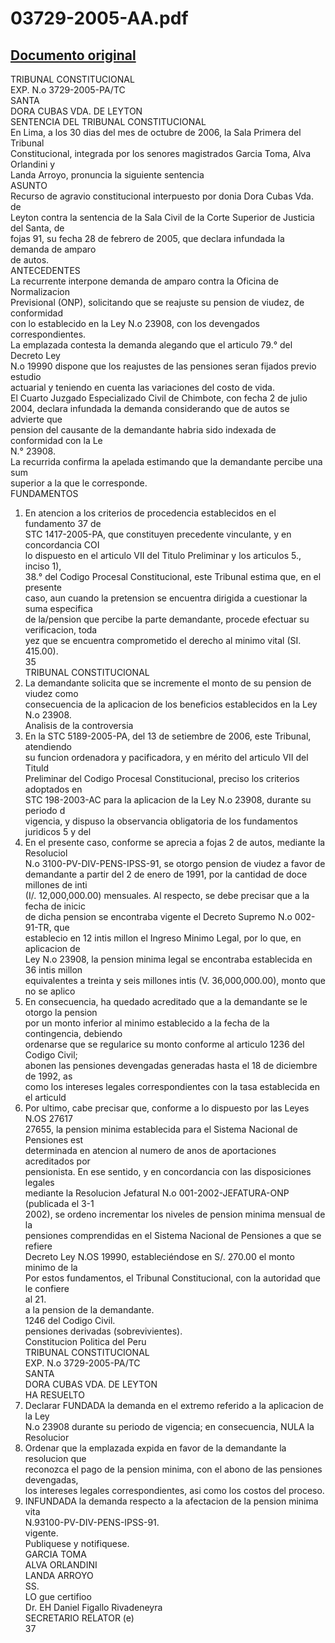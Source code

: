 
03729-2005-AA.pdf
=================
  
[Documento original](https://tc.gob.pe/jurisprudencia/2007/03729-2005-AA.pdf)  
---  
TRIBUNAL CONSTITUCIONAL  
EXP. N.o 3729-2005-PA/TC  
SANTA  
DORA CUBAS VDA. DE LEYTON  
SENTENCIA DEL TRIBUNAL CONSTITUCIONAL  
En Lima, a los 30 dias del mes de octubre de 2006, la Sala Primera del Tribunal  
Constitucional, integrada por los senores magistrados Garcia Toma, Alva Orlandini y  
Landa Arroyo, pronuncia la siguiente sentencia  
ASUNTO  
Recurso de agravio constitucional interpuesto por donia Dora Cubas Vda. de  
Leyton contra la sentencia de la Sala Civil de la Corte Superior de Justicia del Santa, de  
fojas 91, su fecha 28 de febrero de 2005, que declara infundada la demanda de amparo  
de autos.  
ANTECEDENTES  
La recurrente interpone demanda de amparo contra la Oficina de Normalizacion  
Previsional (ONP), solicitando que se reajuste su pension de viudez, de conformidad  
con lo establecido en la Ley N.o 23908, con los devengados correspondientes.  
La emplazada contesta la demanda alegando que el articulo 79.° del Decreto Ley  
N.o 19990 dispone que los reajustes de las pensiones seran fijados previo estudio  
actuarial y teniendo en cuenta las variaciones del costo de vida.  
El Cuarto Juzgado Especializado Civil de Chimbote, con fecha 2 de julio  
2004, declara infundada la demanda considerando que de autos se advierte que  
pension del causante de la demandante habria sido indexada de conformidad con la Le  
N.° 23908.  
La recurrida confirma la apelada estimando que la demandante percibe una sum  
superior a la que le corresponde.  
FUNDAMENTOS  
 1. En atencion a los criterios de procedencia establecidos en el fundamento 37 de  
STC 1417-2005-PA, que constituyen precedente vinculante, y en concordancia COI  
lo dispuesto en el articulo VII del Titulo Preliminar y los articulos 5., inciso 1),  
38.° del Codigo Procesal Constitucional, este Tribunal estima que, en el presente  
caso, aun cuando la pretension se encuentra dirigida a cuestionar la suma especifica  
de la/pension que percibe la parte demandante, procede efectuar su verificacion, toda  
yez que se encuentra comprometido el derecho al minimo vital (SI. 415.00).  
35  
TRIBUNAL CONSTITUCIONAL  
2. La demandante solicita que se incremente el monto de su pension de viudez como  
consecuencia de la aplicacion de los beneficios establecidos en la Ley N.o 23908.  
Analisis de la controversia  
3. En la STC 5189-2005-PA, del 13 de setiembre de 2006, este Tribunal, atendiendo  
su funcion ordenadora y pacificadora, y en mérito del articulo VII del Tituld  
Preliminar del Codigo Procesal Constitucional, preciso los criterios adoptados en  
STC 198-2003-AC para la aplicacion de la Ley N.o 23908, durante su periodo d  
vigencia, y dispuso la observancia obligatoria de los fundamentos juridicos 5 y del  
4. En el presente caso, conforme se aprecia a fojas 2 de autos, mediante la Resoluciol  
N.o 3100-PV-DIV-PENS-IPSS-91, se otorgo pension de viudez a favor de  
demandante a partir del 2 de enero de 1991, por la cantidad de doce millones de inti  
(I/. 12,000,000.00) mensuales. Al respecto, se debe precisar que a la fecha de inicic  
de dicha pension se encontraba vigente el Decreto Supremo N.o 002-91-TR, que  
establecio en 12 intis millon el Ingreso Minimo Legal, por lo que, en aplicacion de  
Ley N.o 23908, la pension minima legal se encontraba establecida en 36 intis millon  
equivalentes a treinta y seis millones intis (V. 36,000,000.00), monto que no se aplico  
5. En consecuencia, ha quedado acreditado que a la demandante se le otorgo la pension  
por un monto inferior al minimo establecido a la fecha de la contingencia, debiendo  
ordenarse que se regularice su monto conforme al articulo 1236 del Codigo Civil;  
abonen las pensiones devengadas generadas hasta el 18 de diciembre de 1992, as  
como los intereses legales correspondientes con la tasa establecida en el articuld  
6. Por ultimo, cabe precisar que, conforme a lo dispuesto por las Leyes N.OS 27617  
27655, la pension minima establecida para el Sistema Nacional de Pensiones est  
determinada en atencion al numero de anos de aportaciones acreditados por  
pensionista. En ese sentido, y en concordancia con las disposiciones legales  
mediante la Resolucion Jefatural N.o 001-2002-JEFATURA-ONP (publicada el 3-1  
2002), se ordeno incrementar los niveles de pension minima mensual de la  
pensiones comprendidas en el Sistema Nacional de Pensiones a que se refiere  
Decreto Ley N.OS 19990, estableciéndose en S/. 270.00 el monto minimo de la  
Por estos fundamentos, el Tribunal Constitucional, con la autoridad que le confiere  
al 21.  
a la pension de la demandante.  
1246 del Codigo Civil.  
pensiones derivadas (sobrevivientes).  
Constitucion Politica del Peru  
TRIBUNAL CONSTITUCIONAL  
EXP. N.o 3729-2005-PA/TC  
SANTA  
DORA CUBAS VDA. DE LEYTON  
HA RESUELTO  
1. Declarar FUNDADA la demanda en el extremo referido a la aplicacion de la Ley  
N.o 23908 durante su periodo de vigencia; en consecuencia, NULA la Resolucior  
2. Ordenar que la emplazada expida en favor de la demandante la resolucion que  
reconozca el pago de la pension minima, con el abono de las pensiones devengadas,  
los intereses legales correspondientes, asi como los costos del proceso.  
3. INFUNDADA la demanda respecto a la afectacion de la pension minima vita  
N.93100-PV-DIV-PENS-IPSS-91.  
vigente.  
Publiquese y notifiquese.  
GARCIA TOMA  
ALVA ORLANDINI  
LANDA ARROYO  
SS.  
LO gue certifioo  
Dr. EH Daniel Figallo Rivadeneyra  
SECRETARIO RELATOR (e)  
37